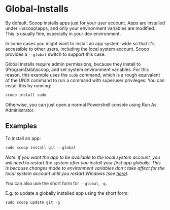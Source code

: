 # Global-Installs

By default, Scoop installs apps just for your user account. Apps are installed under ~\scoop\apps, and only your environment variables are modified. This is usually fine, especially in your dev environment.

In some cases you might want to install an app system-wide so that it's accessible to other users, including the local system account. Scoop provides a `--global` switch to support this case.

Global installs require admin permissions, because they install to \ProgramData\scoop, and set system environment variables. For this reason, this example uses the `sudo` command, which is a rough equivalent of the UNIX command to run a command with superuser privileges. You can install this by running:

```powershell
scoop install sudo
```

Otherwise, you can just open a normal Powershell console using Run As Administrator.

## Examples

To install an app:

```powershell
sudo scoop install git --global
```

_Note: if you want the app to be available to the local system account, you will need to restart the system after you install your first app globally. This is because changes made to environment variables don't take affect for the local system account until you restart Windows (see [here](http://support.microsoft.com/kb/821761))._

You can also use the short form for `--global`, `-g`.

E.g. to update a globally installed app using the short form:

```powershell
sudo scoop update git -g
```
